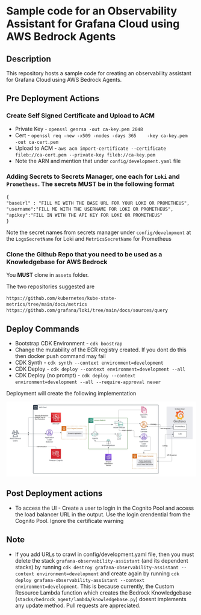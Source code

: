 
# Sample code for an Observability Assistant for Grafana Cloud using AWS Bedrock Agents

## Description

This repository hosts a sample code for creating an observability assistant for Grafana Cloud using AWS Bedrock Agents.

## Pre Deployment Actions
### Create Self Signed Certificate and Upload to ACM

* Private Key - `openssl genrsa -out ca-key.pem 2048`
* Cert - `openssl req -new -x509 -nodes -days 365    -key ca-key.pem    -out ca-cert.pem`
* Upload to ACM - `aws acm import-certificate --certificate fileb://ca-cert.pem --private-key fileb://ca-key.pem`
* Note the ARN and mention that under `config/development.yaml` file

### Adding Secrets to Secrets Manager, one each for `Loki` and `Prometheus`. The secrets MUST be in the following format

```
{
"baseUrl" : "FILL ME WITH THE BASE URL FOR YOUR LOKI OR PROMETHEUS",
"username":"FILL ME WITH THE USERNAME FOR LOKI OR PROMETHEUS",
"apikey":"FILL IN WITH THE API KEY FOR LOKI OR PROMETHEUS"
}
```

Note the secret names from secrets manager under `config/development` at the `LogsSecretName` for Loki and `MetricsSecretName` for Prometheus

### Clone the Github Repo that you need to be used as a Knowledgebase for AWS Bedrock

You **MUST** clone in `assets` folder.

The two repositories suggested are 

```
https://github.com/kubernetes/kube-state-metrics/tree/main/docs/metrics
https://github.com/grafana/loki/tree/main/docs/sources/query
```

## Deploy Commands

* Bootstrap CDK Environment - `cdk boostrap`
* Change the mutability of the ECR registry created. If you dont do this then docker push command may fail
* CDK Synth - `cdk synth --context environment=development`
* CDK Deploy - `cdk deploy --context environment=development --all`
* CDK Deploy (no prompt) - `cdk deploy --context environment=development --all --require-approval never`

Deployment will create the following implementation

![image](./images/grafana-genai-asssistant.jpeg)

## Post Deployment actions

* To access the UI - Create a user to login in the Cognito Pool and access the load balancer URL in the output. Use the login crendential from the Cognito Pool. Ignore the certificate warning


## Note

* If you add URLs to crawl in config/development.yaml file, then you must delete the stack `grafana-observability-assistant` (and its dependent stacks) by running `cdk destroy grafana-observability-assistant --context environment=development` and create again by running `cdk deploy grafana-observability-assistant --context environment=development`. This is because currently, the Custom Resource Lambda function which creates the Bedrock Knowledgebase (`stacks/bedrock_agent/lambda/knowledgebase.py`) doesnt implements any update method. Pull requests are appreciated.